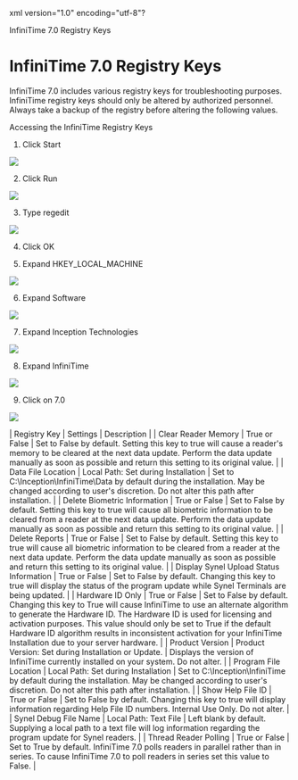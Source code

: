 xml version="1.0" encoding="utf-8"?





InfiniTime 7.0 Registry Keys




# InfiniTime 7.0 Registry Keys

InfiniTime 7.0 includes various registry keys for troubleshooting purposes. InfiniTime registry keys should only be altered by authorized personnel. Always take a backup of the registry before altering the following values.

Accessing the InfiniTime Registry Keys

1. Click Start

![](images_2/clickstart.gif)

2. Click Run

![](images_2/clickrun.gif)

3. Type regedit

![](images_2/regedit1.gif)

4. Click OK

5. Expand HKEY\_LOCAL\_MACHINE

![](images_2/regedit2.gif)

6. Expand Software

![](images_2/regedit3.gif)

7. Expand Inception Technologies

![](images_2/regedit4.gif)

8. Expand InfiniTime

![](images_2/regedit5.gif)

9. Click on 7.0

![](images_2/regedit6.gif)

| Registry Key | Settings | Description |
| Clear Reader Memory | True or False | Set to False by default. Setting this key to true will cause a reader's memory to be cleared at the next data update. Perform the data update manually as soon as possible and return this setting to its original value. |
| Data File Location | Local Path: Set during Installation | Set to C:\Inception\InfiniTime\Data by default during the installation. May be changed according to user's discretion. Do not alter this path after installation. |
| Delete Biometric Information | True or False | Set to False by default. Setting this key to true will cause all biometric information to be cleared from a reader at the next data update. Perform the data update manually as soon as possible and return this setting to its original value. |
| Delete Reports | True or False | Set to False by default. Setting this key to true will cause all biometric information to be cleared from a reader at the next data update. Perform the data update manually as soon as possible and return this setting to its original value. |
| Display Synel Upload Status Information | True or False | Set to False by default. Changing this key to true will display the status of the program update while Synel Terminals are being updated. |
| Hardware ID Only | True or False | Set to False by default. Changing this key to True will cause InfiniTime to use an alternate algorithm to generate the Hardware ID. The Hardware ID is used for licensing and activation purposes. This value should only be set to True if the default Hardware ID algorithm results in inconsistent activation for your InfiniTime Installation due to your server hardware. |
| Product Version | Product Version: Set during Installation or Update. | Displays the version of InfiniTime currently installed on your system. Do not alter. |
| Program File Location | Local Path: Set during Installation | Set to C:\Inception\InfiniTime by default during the installation. May be changed according to user's discretion. Do not alter this path after installation. |
| Show Help File ID | True or False | Set to False by default. Changing this key to true will display information regarding Help File ID numbers. Internal Use Only. Do not alter. |
| Synel Debug File Name | Local Path: Text File | Left blank by default. Supplying a local path to a text file will log information regarding the program update for Synel readers. |
| Thread Reader Polling | True or False | Set to True by default. InfiniTime 7.0 polls readers in parallel rather than in series. To cause InfiniTime 7.0 to poll readers in series set this value to False. |